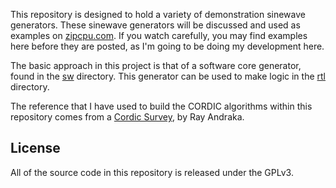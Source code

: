 This repository is designed to hold a variety of demonstration sinewave
generators.  These sinewave generators will be discussed and used as examples on
[zipcpu.com](http://zipcpu.com).  If you watch carefully, you may find examples
here before they are posted, as I'm going to be doing my development here.

The basic approach in this project is that of a software core generator,
found in the [sw](sw/) directory.  This generator can be used to make
logic in the [rtl](rtl/) directory.

The reference that I have used to build the CORDIC algorithms within this
repository comes from a [Cordic
Survey](http://www.andraka.com/files/crdcsrvy.pdf), by Ray Andraka.

## License

All of the source code in this repository is released under the
GPLv3.

